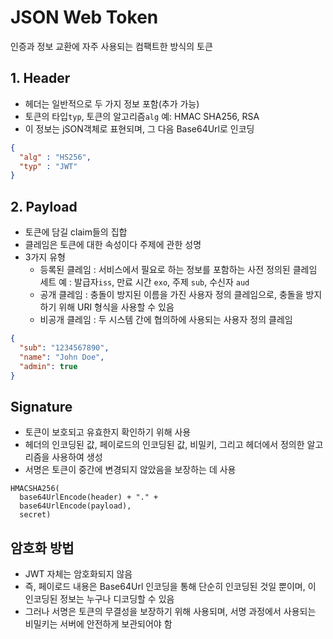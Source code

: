# JSON Web Token
인증과 정보 교환에 자주 사용되는 컴팩트한 방식의 토큰

## 1. Header
- 헤더는 일반적으로 두 가지 정보 포함(추가 가능)
- 토큰의 타입`typ`, 토큰의 알고리즘`alg` 예: HMAC SHA256, RSA
- 이 정보는 jSON객체로 표현되며, 그 다음 Base64Url로 인코딩
```json
{
  "alg" : "HS256",
  "typ" : "JWT"
}
```

## 2. Payload
- 토큰에 담길 claim들의 집합
- 클레임은 토큰에 대한 속성이다 주제에 관한 성명
- 3가지 유형
  - 등록된 클레임 : 서비스에서 필요로 하는 정보를 포함하는 사전 정의된 클레임 세트 예 : 발급자`iss`, 만료 시간 `exo`, 주제 `sub`, 수신자 `aud`
  - 공개 클레임 : 충돌이 방지된 이름을 가진 사용자 정의 클레임으로, 충돌을 방지하기 위해 URI 형식을 사용할 수 있음
  - 비공개 클레임 : 두 시스템 간에 협의하에 사용되는 사용자 정의 클레임
```json
{
  "sub": "1234567890",
  "name": "John Doe",
  "admin": true
}
```


## Signature
- 토큰이 보호되고 유효한지 확인하기 위해 사용
- 헤더의 인코딩된 값, 페이로드의 인코딩된 값, 비밀키, 그리고 헤더에서 정의한 알고리즘을 사용하여 생성
- 서명은 토큰이 중간에 변경되지 않았음을 보장하는 데 사용
```plaintext
HMACSHA256(
  base64UrlEncode(header) + "." +
  base64UrlEncode(payload),
  secret)
```


## 암호화 방법
- JWT 자체는 암호화되지 않음
- 즉, 페이로드 내용은 Base64Url 인코딩을 통해 단순히 인코딩된 것일 뿐이며, 이 인코딩된 정보는 누구나 디코딩할 수 있음
- 그러나 서명은 토큰의 무결성을 보장하기 위해 사용되며, 서명 과정에서 사용되는 비밀키는 서버에 안전하게 보관되어야 함
